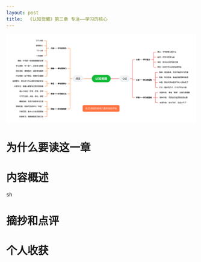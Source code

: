 ```yaml
---
layout: post
title:  《认知觉醒》第三章 专注——学习的核心
---
```


![enter image description here](/assets/%E8%84%91%E5%9B%BE%E8%AE%A4%E7%9F%A5%E8%A7%89%E9%86%92-%E4%B8%93%E6%B3%A8.png)

# 为什么要读这一章

# 内容概述
sh

# 摘抄和点评

# 个人收获


<!--stackedit_data:
eyJoaXN0b3J5IjpbLTE5MzQ2NDYyNyw5MDA2NjQyOTgsLTIwMj
MwMDA1NzldfQ==
-->
